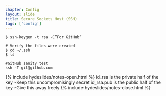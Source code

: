 ```yaml
---
chapter: Config
layout: slide
title: Secure Sockets Host (SSH)
tags: ['config']
---
```

	$ ssh-keygen -t rsa -C”For GitHub”

	# Verify the files were created
	$ cd ~/.ssh
	$ ls

	#GitHub sanity test
	ssh -T git@github.com


{% include hydeslides/notes-open.html %}
id_rsa is the private half of the key ‣Keep this uncompromisingly secret
id_rsa.pub is the public half of the key ‣Give this away freely
{% include hydeslides/notes-close.html %}